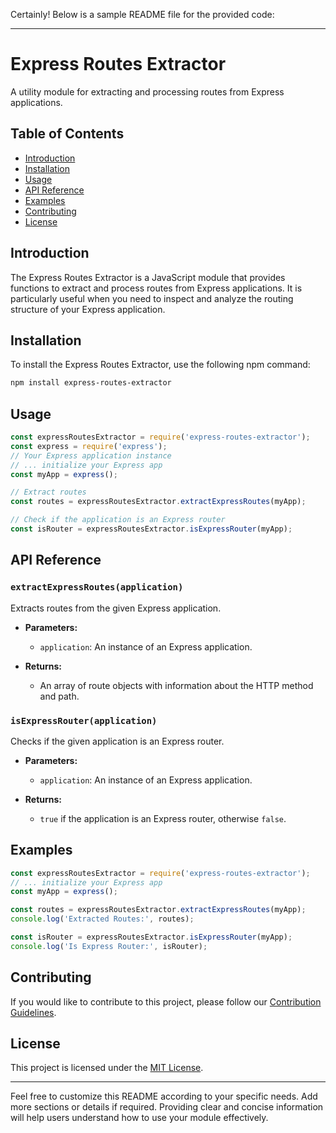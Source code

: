 Certainly! Below is a sample README file for the provided code:

---

# Express Routes Extractor

A utility module for extracting and processing routes from Express applications.

## Table of Contents

- [Introduction](#introduction)
- [Installation](#installation)
- [Usage](#usage)
- [API Reference](#api-reference)
- [Examples](#examples)
- [Contributing](#contributing)
- [License](#license)

## Introduction

The Express Routes Extractor is a JavaScript module that provides functions to extract and process routes from Express applications. It is particularly useful when you need to inspect and analyze the routing structure of your Express application.

## Installation

To install the Express Routes Extractor, use the following npm command:

```bash
npm install express-routes-extractor
```

## Usage

```javascript
const expressRoutesExtractor = require('express-routes-extractor');
const express = require('express');
// Your Express application instance
// ... initialize your Express app
const myApp = express();

// Extract routes
const routes = expressRoutesExtractor.extractExpressRoutes(myApp);

// Check if the application is an Express router
const isRouter = expressRoutesExtractor.isExpressRouter(myApp);
```

## API Reference

### `extractExpressRoutes(application)`

Extracts routes from the given Express application.

- **Parameters:**
  - `application`: An instance of an Express application.

- **Returns:**
  - An array of route objects with information about the HTTP method and path.

### `isExpressRouter(application)`

Checks if the given application is an Express router.

- **Parameters:**
  - `application`: An instance of an Express application.

- **Returns:**
  - `true` if the application is an Express router, otherwise `false`.

## Examples

```javascript
const expressRoutesExtractor = require('express-routes-extractor');
// ... initialize your Express app
const myApp = express();

const routes = expressRoutesExtractor.extractExpressRoutes(myApp);
console.log('Extracted Routes:', routes);

const isRouter = expressRoutesExtractor.isExpressRouter(myApp);
console.log('Is Express Router:', isRouter);
```

## Contributing

If you would like to contribute to this project, please follow our [Contribution Guidelines](CONTRIBUTING.md).

## License

This project is licensed under the [MIT License](LICENSE).

---

Feel free to customize this README according to your specific needs. Add more sections or details if required. Providing clear and concise information will help users understand how to use your module effectively.